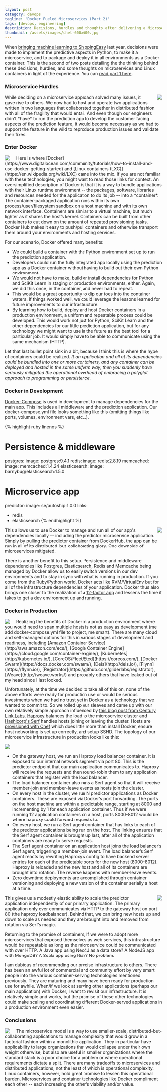 ```yaml
---
layout: post
category: devops
tagline: 'Docker Fueled Microservices (Part 2)'
tags: [devops, engineering]
description: Decisions, hurdles and thoughts after delivering a Microservice deployed with Docker
thumbnail: /assets/images/chet-600x600.jpg
---
```

When [bringing machine learning to ShippingEasy](http://devquixote.com/data/2015/04/18/practical-machine-learning-for-the-uninitiated/)
last year, decisions were
made to implement the predictive aspects in Python, to make it a microservice,
and to package and deploy it in all environments as a Docker container.  This is the second
of two posts detailing the the thinking behind these decisions, hurdles, and
some thoughts on microservices and Linux containers in light of the experience.
You can [read part 1 here](/devops/2015/07/13/docker-fueled-microservices-part-1/).

### Microservice Hurdles
<img style="float: right; padding-left: 20px" src="{{ site.url }}/assets/images/anchorman.jpg"/>
While deciding on a microservice approach solved many issues, it gave rise to
others.  We now had to host and operate two applications written in two
languages that collaborated together in distributed fashion with all of the
fragility that would entail.  And even though our engineers didn’t *have* to run the
prediction app to develop the customer facing aspects of the prediction feature,
it would become necessary as we had to support the feature in the wild to
reproduce production issues and validate their fixes.


### Enter Docker
<img style="float: left; padding-right: 20px" src="{{ site.url }}/assets/images/chet_meme.jpg"/>
Here is where [Docker](https://www.digitalocean.com/community/tutorials/how-to-install-and-use-docker-getting-started)
and [Linux containers (LXC)](https://en.wikipedia.org/wiki/LXC) came into the mix.  If you are not
familiar with these technologies, you might want to read those links for context.
An oversimplified description of Docker is that it is a way to
bundle applications with their Linux runtime environment  -- the packages,
software, libraries and resources needed for the application to do its job -- into a *container*.
The container-packaged application runs within its own process/user/filesystem sandbox on a host
machine and with its own network interface.  Containers are similar to a virtual
machine, but much lighter as it shares the host’s kernel.  Containers can be built from other
containers to cut down on the amount of repeated provisioning tasks.  Docker Hub makes
it easy to push/pull containers and otherwise transport them around your
environments and hosting services.

For our scenario, Docker offered many benefits:

* We could build a container with the Python environment set up to run the
prediction application.
* Developers could run the fully integrated app locally using the prediction app
as a Docker container without having to build out their own Python environment.
* We would not have to make, build or install dependencies for Python
and SciKit Learn in staging or production environments, either.  Again, we did
this once, in the container, and never had to repeat.
* This would be a great opportunity to dip our toes into the container waters.
If things worked well, we could leverage the lessons learned for future
improvements to our infrastructure.
* By learning how to build, deploy and host Docker containers in a production
environment, a uniform and repeatable process could be developed.  This would
work not just for Python, SciKit Learn and the other dependencies for our little
prediction application, but for any technology we might want to use in the
future as the best tool for a particular job.  It would simply have to be
able to communicate using the same mechanism (HTTP).

Let that last bullet point sink in a bit, because I think this is where the hype
of containers could be realized.  *If an application and all of its dependencies
could be bundled into one or more containers, and any container can be deployed
and hosted in the same uniform way, then you suddenly have seriously mitigated
the operational overhead of embracing a polyglot approach to programming or
persistence.*

### Docker in Development
[Docker-Compose](https://docs.docker.com/compose/) is used in development to
manage dependencies for the main app.  This includes all middleware and the
prediction application.  Our docker-compose.yml file looks something like this
(omitting things like ports, volumes, environment vars, etc…).

{% highlight ruby linenos %}
# Persistence & middleware
postgres:
  image: postgres:9.4.1
redis:
   image: redis:2.8.19
memcached:
  image: memcached:1.4.24
elasticsearch:
  image: barnybug/elasticsearch:1.5.0

# Microservice app
predictor:
  image: se/autoship:1.0.0
links:
  - redis
  - elasticsearch
{% endhighlight %}


<img style="float: right; padding-left: 20px" src="{{ site.url }}/assets/images/doof_warrior_meme.jpg"/>
This allows us to use Docker to manage and run all of our app's dependencies locally --
including the predictor microservice application.  Simply by pulling the
predictor container from DockerHub, the app can be run in all of its
distributed-but-collaborating glory.  One downside of microservices mitigated.

There is another benefit to this setup.  Persistence and middleware dependencies
like Postgres, Elasticsearch, Redis and Memcache being managed by Docker allow
us to easily switch versions in our dev environments and to stay in sync with
what is running in production.  If you come from the Ruby/Python world, Docker
acts like RVM/VirtualEnv but for all of the infrastructure dependencies of your
application.  Docker thus also brings one closer to the realization of a
[12-factor app](http://12factor.net/) and lessens the time it takes to get a dev
environment up and running.

### Docker in Production
<img style="float: left; padding-right: 20px" src="{{ site.url }}/assets/images/mordor_meme.jpg"/>
Realizing the benefits of Docker in a production environment where you would
need to span multiple hosts is not as easy as development (me add
docker-compose.yml file to project, me smart).  There are many cloud and
self-managed options for this in various stages of development and readiness,
including [Amazon Container Service](http://aws.amazon.com/ecs/),
[Google Container Engine](https://cloud.google.com/container-engine/),
[Kubernetes](http://kubernetes.io/),
[CoreOS/Fleet/Etcd](https://coreos.com/),
[Docker Swarm](https://docs.docker.com/swarm/),
[Deis](http://deis.io/),
[Flynn](https://flynn.io/),
[Registrator](https://github.com/gliderlabs/registrator),
[Weave](http://weave.works/) and probably
others that have leaked out of my head since I last looked.

Unfortunately, at the time we decided to take all of this on, none of the above
efforts were ready for production use or would be serious investments when we
had no trust yet in Docker as a technology that we wanted to commit to.  So we
rolled up our sleaves and came up with our own relatively simple approach
influenced by [this blog post from Century Link Labs](http://www.centurylinklabs.com/decentralizing-docker-how-to-use-serf-with-docker/).
[Haproxy](http://www.haproxy.org/) balances the load to the microservice
cluster and [Hashicorp's Serf](https://www.serfdom.io/) handles hosts
joining or leaving the cluster.  Hosts are
[provisioned with Chef](https://www.chef.io/) which does little more
than install Docker, ensure host networking is set up correctly, and setup SSHD.
The topology of our microservice infrastructure in production looks like this:

<img src="{{ site.url }}/assets/images/autoship_infrastructure.png"/>

* On the gateway host, we run an Haproxy load balancer container.
It is exposed to our internal network segment via port 80.  This is the
predictor endpoint that our main application communicates to.  Haproxy will
receive the requests and then round-robin them to any application containers
that register with the load balancer.
* The load balancer container also runs a Serf agent so that it will receive
member-join and member-leave events as hosts join the cluster.
* On every host in the cluster, we run N predictor applications as Docker
containers.  These are exposed via Docker’s port forwarding.  The ports on the
host machine are within a predictable range, starting at 8000 and incrementing
by 1 for each application container.  Thus if we were running 12 application
containers on a host, ports 8000-8012 would be where haproxy could forward
requests to.
* On every host, we run a Serf agent container that has links to each of the
predictor applications being run on the host.  The linking ensures that the
Serf agent container is brought up last, after all of the application containers
are ready to serve requests.
* The Serf agent container on an application host joins the load balancer’s
Serf agent, triggering a member-join event. The load balancer’s Serf agent
reacts by rewriting Haproxy’s config to have backend server entries for each of
the predictable ports for the new host (8000-8012).  Haproxy is reloaded and the
new host and all of its containers are brought into rotation.  The reverse
happens with member-leave events.
* Zero downtime deployments are accomplished through container versioning and
deploying a new version of the container serially a host at a time.

<img style="float: right; padding-left: 20px" src="{{ site.url }}/assets/images/spinal_tap_meme.jpg"/>
This gives us a modestly elastic ability to scale the predictor application
independently of our primary application.  The primary application only ever
communicates via HTTP to the gateway host on port 80 (the haproxy loadbalancer).
Behind that, we can bring new hosts up and down to scale as needed and they are
brought into and removed from rotation via Serf’s magic.

Returning to the promise of containers, If we were to adopt more microservices
that exposed themselves as web services, this infrastructure would be repeatable
as long as the microservice could be communicated with over HTTP.  A Java app
using Neo4J as a data store?  A NodeJS app with MongoDB?  A Scala app using Riak?
No problem.

I am dubious of recommending our precise infrastructure to others.  There has
been an awful lot of commercial and community effort by very smart people into
the various container-serving technologies mentioned previously.  They are
maturing and many have been ready for production use for awhile.  When/if we
look at serving other applications (perhaps our main application) with Docker, I
want to revisit our infrastructure.  It is relatively simple and works, but the
promise of these other technologies could make scaling and coordinating
different Docker-served applications in a production environment even easier.

### Conclusions
<img style="float: left; padding-right: 20px" src="{{ site.url }}/assets/images/oag_meme.jpg"/>
The microservice model is a way to use smaller-scale,
distributed-but-collaborating applications to manage complexity that would grow
in a factorial fashion within a monolithic application.  They in particular have
applicability to large organizations that would collapse under their own weight
otherwise, but also are useful in smaller organizations where the standard stack
is a poor choice for a problem or where operational requirements dictate a
split.  There are many tradeoffs to microservices and distributed applications,
not the least of which is operational complexity.  Linux containers, however,
hold great promise to lessen this operational burden.
Microservices and container technologies like Docker compliment each other --
each increasing the other’s viability and/or value.

